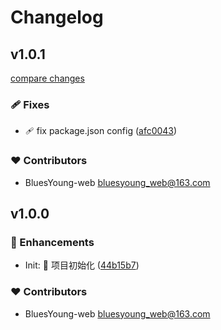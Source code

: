 # Changelog


## v1.0.1

[compare changes](https://github.com/BluesYoung-web/app-luancher/compare/v1.0.0...v1.0.1)

### 🩹 Fixes

- 🩹 fix package.json config ([afc0043](https://github.com/BluesYoung-web/app-luancher/commit/afc0043))

### ❤️ Contributors

- BluesYoung-web <bluesyoung_web@163.com>

## v1.0.0


### 🚀 Enhancements

- Init: 🎉  项目初始化 ([44b15b7](https://github.com/BluesYoung-web/app-luancher/commit/44b15b7))

### ❤️ Contributors

- BluesYoung-web <bluesyoung_web@163.com>

